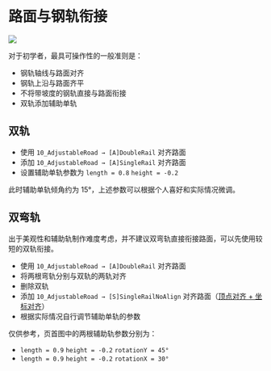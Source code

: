 # 路面与钢轨衔接

![](/images/joints-example.jpg)

对于初学者，最具可操作性的一般准则是：

- 钢轨轴线与路面对齐
- 钢轨上沿与路面齐平
- 不将带坡度的钢轨直接与路面衔接
- 双轨添加辅助单轨

## 双轨

- 使用 `10_AdjustableRoad → [A]DoubleRail` 对齐路面
- 添加 `10_AdjustableRoad → [A]SingleRail` 对齐路面
- 设置辅助单轨参数为 `length = 0.8` `height = -0.2`

此时辅助单轨倾角约为 15°，上述参数可以根据个人喜好和实际情况微调。

## 双弯轨

出于美观性和辅助轨制作难度考虑，并不建议双弯轨直接衔接路面，可以先使用较短的双轨衔接。

- 使用 `10_AdjustableRoad → [A]DoubleRail` 对齐路面
- 将两根弯轨分别与双轨的两轨对齐
- 删除双轨
- 添加 `10_AdjustableRoad → [S]SingleRailNoAlign` 对齐路面（[顶点对齐 + 坐标对齐](/start/alignment.md#顶点对齐-坐标对齐)）
- 根据实际情况自行调节辅助单轨的参数

仅供参考，页首图中的两根辅助轨参数分别为：

- `length = 0.9` `height = -0.2` `rotationY = 45°`
- `length = 0.9` `height = -0.2` `rotationX = 30°`
